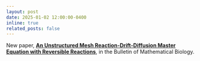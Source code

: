 ```yaml
---
layout: post
date: 2025-01-02 12:00:00-0400
inline: true
related_posts: false
---
```


New paper, [**An Unstructured Mesh Reaction-Drift-Diffusion Master Equation with Reversible Reactions**](https://doi.org/10.1007/s11538-024-01392-z), in the Bulletin of Mathematical Biology.
